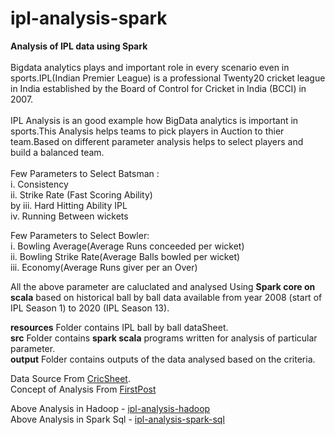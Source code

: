 # ipl-analysis-spark


<b>Analysis of IPL data using Spark</b><br><br>
Bigdata analytics plays and important role in every scenario even in sports.IPL(Indian Premier League) is a professional Twenty20 cricket league in India established by the Board of Control for Cricket in India (BCCI) in 2007.
<br><br>
IPL Analysis is an good example how BigData analytics is important in sports.This Analysis helps teams to pick players in Auction to thier team.Based on different parameter analysis helps to select players and build a balanced team.<br><br>
Few Parameters to Select Batsman :<br>
i. Consistency <br>
ii. Strike Rate (Fast Scoring Ability)<br>by
iii. Hard Hitting Ability  IPL<br>
iv. Running Between wickets<br>


Few Parameters to Select Bowler:<br>
i. Bowling Average(Average Runs conceeded per wicket) <br>
ii. Bowling Strike Rate(Average Balls bowled per wicket) <br>
iii. Economy(Average Runs giver per an Over) <br>

All the above parameter are caluclated and analysed Using <b>Spark core on scala</b> based on historical ball by ball data available from year 2008 (start of IPL Season 1) to 2020 (IPL Season 13). 

<b>resources</b> Folder contains IPL ball by ball dataSheet.<br>
<b>src</b> Folder contains <b>spark scala</b> programs written for analysis of particular parameter.<br>
<b>output</b> Folder contains outputs of the data analysed based on the criteria.<br>

Data Source  From <a href="https://cricsheet.org/downloads/#experimental" target="_blank">CricSheet</a>.<br>
Concept of Analysis From <a href="https://www.firstpost.com/long-reads/ipl-and-big-data-analytics-a-match-made-in-heaven-4438611.html" target="_blank">FirstPost</a></br>

Above Analysis in Hadoop - <a href="https://github.com/durga-mahesh-333/ipl-analysis-hadoop" target="_blank">ipl-analysis-hadoop</a><br>
Above Analysis in Spark Sql - <a href="https://github.com/durga-mahesh-333/ipl-analysis-spark-sql" target="_blank">ipl-analysis-spark-sql</a>


